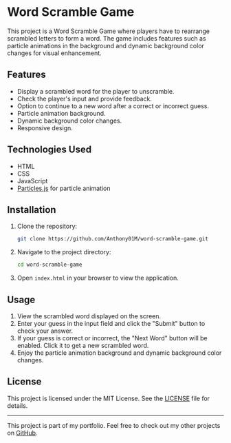 # Word Scramble Game

This project is a Word Scramble Game where players have to rearrange scrambled letters to form a word. The game includes features such as particle animations in the background and dynamic background color changes for visual enhancement.

## Features

- Display a scrambled word for the player to unscramble.
- Check the player's input and provide feedback.
- Option to continue to a new word after a correct or incorrect guess.
- Particle animation background.
- Dynamic background color changes.
- Responsive design.

## Technologies Used

- HTML
- CSS
- JavaScript
- [Particles.js](https://vincentgarreau.com/particles.js/) for particle animation

## Installation

1. Clone the repository:
    ```sh
    git clone https://github.com/Anthony01M/word-scramble-game.git
    ```
2. Navigate to the project directory:
    ```sh
    cd word-scramble-game
    ```
3. Open `index.html` in your browser to view the application.

## Usage

1. View the scrambled word displayed on the screen.
2. Enter your guess in the input field and click the "Submit" button to check your answer.
3. If your guess is correct or incorrect, the "Next Word" button will be enabled. Click it to get a new scrambled word.
4. Enjoy the particle animation background and dynamic background color changes.

## License

This project is licensed under the MIT License. See the [LICENSE](LICENSE) file for details.

---

This project is part of my portfolio. Feel free to check out my other projects on [GitHub](https://github.com/Anthony01M).